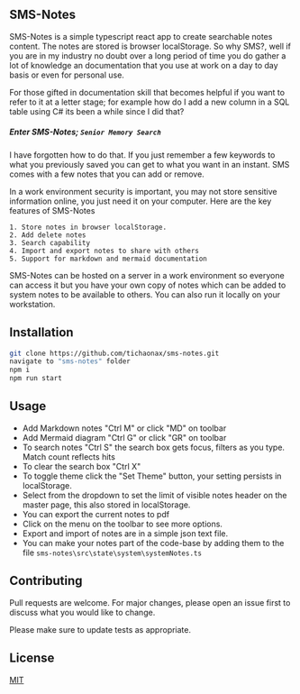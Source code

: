 ## SMS-Notes

SMS-Notes is a simple typescript react app to create searchable notes content. The notes are stored is browser localStorage. So why SMS?, well if you are in my industry no doubt over a long period of time you do gather a lot of knowledge an documentation that you use at work on a day to day basis or even for personal use. 

For those gifted in documentation skill that becomes helpful if you want to refer to it at a letter stage; for example how do I add a new column in a SQL table using C# its been a while since I did that?


##### Enter SMS-Notes; ```Senior Memory Search```
I have forgotten how to do that. If you just remember a few keywords to what you previously saved you can get to what you want in an instant. SMS comes with a few notes that you can add or remove.

In a work environment security is important, you may not store sensitive information online, you just need it on your computer. Here are the key features of SMS-Notes

```
1. Store notes in browser localStorage.
2. Add delete notes
3. Search capability
4. Import and export notes to share with others
5. Support for markdown and mermaid documentation
```
SMS-Notes can be hosted on a server in a work environment so everyone can access it but you have your own copy of notes which can be added to system notes to be available to others.
You can also run it locally on your workstation.

## Installation

```bash
git clone https://github.com/tichaonax/sms-notes.git
navigate to "sms-notes" folder
npm i
npm run start
```

## Usage


- Add Markdown notes "Ctrl M" or click "MD" on toolbar
- Add Mermaid diagram "Ctrl G" or click "GR" on toolbar
- To search notes "Ctrl S" the search box gets focus, filters as you type. Match count reflects hits
- To clear the search box "Ctrl X"
- To toggle theme click the "Set Theme" button, your setting persists in localStorage.
- Select from the dropdown to set the limit of visible notes header on the master page, this also stored in localStorage.
- You can export the current notes to pdf
- Click on the menu on the toolbar to see more options.
- Export and import of notes are in a simple json text file.
- You can make your notes part of the code-base by adding them to the file ```sms-notes\src\state\system\systemNotes.ts```

## Contributing
Pull requests are welcome. For major changes, please open an issue first to discuss what you would like to change.

Please make sure to update tests as appropriate.

## License
[MIT](https://choosealicense.com/licenses/mit/)